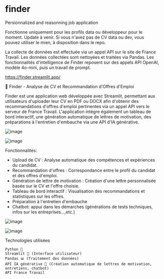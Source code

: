 # finder
Persionnalized and reasonning job application

Fonctionne uniquement pour les profils data ou développeur pour le moment. Update à venir.
Si vous n'avez pas de CV data ou dev, vous pouvez utiliser le mien, à disposition dans le repo.

La collecte de données est effectuée via un appel API sur le site de France Travail.
Les données collectées sont nettoyées et traitées via Pandas.
Les fonctionnalités d'intelligence de Finder reposent sur des appels API OpenAI, modèle 4o-mini, puis un travail de prompt.


https://finder.streamlit.app/

🎯 Finder - Analyse de CV et Recommandation d'Offres d'Emploi

Finder est une application web développée avec Streamlit, permettant aux utilisateurs d'uploader leur CV en PDF ou DOCX afin d'obtenir des recommandations d'offres d'emploi pertinentes via un appel API vers le serveur de France Travail. 
L'application intègre également un tableau de bord interactif, une génération automatique de lettres de motivation, des préparations à l'entretien d'embauche via une API d'IA générative.

![image](https://github.com/user-attachments/assets/e39fea65-8b5d-406c-a0e4-ca454888af75)

![image](https://github.com/user-attachments/assets/9de0add2-d0d7-48cd-8767-5ea96e3db7f9)


Fonctionnalités:

- Upload de CV : Analyse automatique des compétences et expériences du candidat.
- Recommandation d'offres : Correspondance entre le profil du candidat et des offres d'emploi.
- Génération de lettre de motivation : Création d'une lettre personnalisée basée sur le CV et l'offre choisie.
- Tableau de bord interactif : Visualisation des recommandations et statistiques sur les offres.
- Préparation à l'entretien d'embauche
- Chatbot: appui dans les démarches (générations de tests techniques, infos sur les entreprises...,etc.)

![image](https://github.com/user-attachments/assets/64669a1f-4d17-4ba5-b926-5bfb1712e930)

![image](https://github.com/user-attachments/assets/fc86b1ab-abac-4d7d-8a09-4e3eb6f1a155)


Technologies utilisées

    Python 🐍
    Streamlit 🎨 (Interface utilisateur)
    Pandas 📊 (Traitement des données)
    API IA générative 🤖 (Création automatique de lettres de motivation, entretiens, chatbot)
    API France Travail
